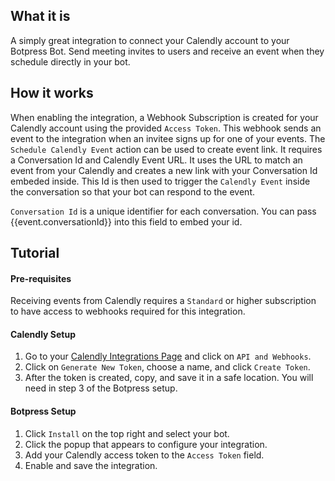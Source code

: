 
## What it is
A simply great integration to connect your Calendly account to your Botpress Bot. Send meeting invites to users and receive an event when they schedule directly in your bot. 


## How it works
When enabling the integration, a Webhook Subscription is created for your Calendly account using the provided `Access Token`. This webhook sends an event to the integration when an invitee signs up for one of your events.
The `Schedule Calendly Event` action can be used to create event link. It requires a Conversation Id and Calendly Event URL. It uses the URL to match an event from your Calendly and creates a new link with your Conversation Id embeded inside. This Id is then used to trigger the `Calendly Event`	inside the conversation so that your bot can respond to the event.

`Conversation Id` is a unique identifier for each conversation. You can pass {{event.conversationId}} into this field to embed your id.

## Tutorial


#### Pre-requisites
Receiving events from Calendly requires a `Standard` or higher subscription to have access to webhooks required for this integration.

#### Calendly Setup
1. Go to your [Calendly Integrations Page](https://calendly.com/integrations) and click on `API and Webhooks`.
2. Click on `Generate New Token`, choose a name, and click `Create Token`.
3. After the token is created, copy, and save it in a safe location. You will need in step 3 of the Botpress setup.

#### Botpress Setup
1. Click `Install` on the top right and select your bot.
2. Click the popup that appears to configure your integration.
3. Add your Calendly access token to the `Access Token` field.
4. Enable and save the integration.